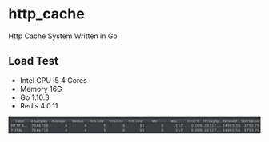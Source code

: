 # http_cache
Http Cache System Written in Go

## Load Test
* Intel CPU i5 4 Cores
* Memory 16G
* Go 1.10.3
* Redis 4.0.11

![Load Test](./load_test.jpg)
